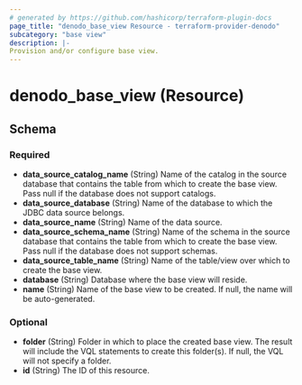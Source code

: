 ```yaml
---
# generated by https://github.com/hashicorp/terraform-plugin-docs
page_title: "denodo_base_view Resource - terraform-provider-denodo"
subcategory: "base view"
description: |-
Provision and/or configure base view.
---
```


# denodo_base_view (Resource)





<!-- schema generated by tfplugindocs -->
## Schema

### Required

- **data_source_catalog_name** (String) Name of the catalog in the source database that contains the table from which to create the base view. Pass null if the database does not support catalogs.
- **data_source_database** (String) Name of the database to which the JDBC data source belongs.
- **data_source_name** (String) Name of the data source.
- **data_source_schema_name** (String) Name of the schema in the source database that contains the table from which to create the base view. Pass null if the database does not support schemas.
- **data_source_table_name** (String) Name of the table/view over which to create the base view.
- **database** (String) Database where the base view will reside.
- **name** (String) Name of the base view to be created. If null, the name will be auto-generated.

### Optional

- **folder** (String) Folder in which to place the created base view. The result will include the VQL statements to create this folder(s). If null, the VQL will not specify a folder.
- **id** (String) The ID of this resource.

